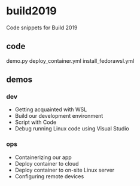 # build2019
Code snippets for Build 2019

## code

demo.py
deploy_container.yml
install_fedorawsl.yml

## demos 

### dev

- Getting acquainted with WSL
- Build our development environment
- Script with Code
- Debug running Linux code using Visual Studio

### ops

- Containerizing our app
- Deploy container to cloud​
- Deploy container to on-site Linux server​
- Configuring remote devices​